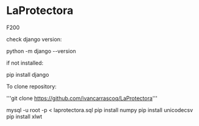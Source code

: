 # LaProtectora
F200

check django version:

python -m django --version

if not installed:

pip install django


To clone repository:

'''git clone https://github.com/ivancarrascoq/LaProtectora'''

mysql -u root -p < laprotectora.sql
pip install numpy
pip install unicodecsv
pip install xlwt
